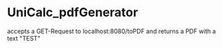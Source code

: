 # UniCalc_pdfGenerator
accepts a GET-Request to localhost:8080/toPDF and returns a PDF with a text "TEST"
